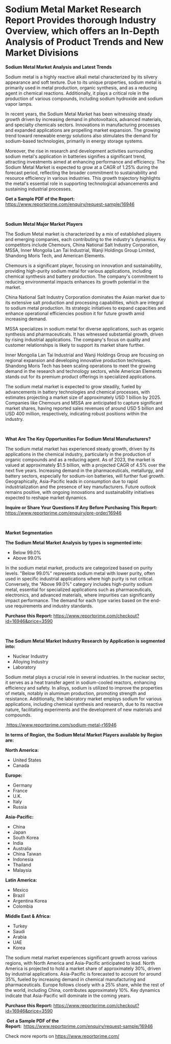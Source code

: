 <p><h1>Sodium Metal Market Research Report Provides thorough Industry Overview, which offers an In-Depth Analysis of Product Trends and New Market Divisions</h1></p><p><strong>Sodium Metal Market Analysis and Latest Trends</strong></p>
<p><p>Sodium metal is a highly reactive alkali metal characterized by its silvery appearance and soft texture. Due to its unique properties, sodium metal is primarily used in metal production, organic synthesis, and as a reducing agent in chemical reactions. Additionally, it plays a critical role in the production of various compounds, including sodium hydroxide and sodium vapor lamps.</p><p>In recent years, the Sodium Metal Market has been witnessing steady growth driven by increasing demand in photovoltaics, advanced materials, and specialty chemicals sectors. Innovations in manufacturing processes and expanded applications are propelling market expansion. The growing trend toward renewable energy solutions also stimulates the demand for sodium-based technologies, primarily in energy storage systems.</p><p>Moreover, the rise in research and development activities surrounding sodium metal's application in batteries signifies a significant trend, attracting investments aimed at enhancing performance and efficiency. The Sodium Metal Market is expected to grow at a CAGR of 1.25% during the forecast period, reflecting the broader commitment to sustainability and resource efficiency in various industries. This growth trajectory highlights the metal's essential role in supporting technological advancements and sustaining industrial processes.</p></p>
<p><strong>Get a Sample PDF of the Report:&nbsp;</strong> <a href="https://www.reportprime.com/enquiry/request-sample/16946?utm_campaign=3107&utm_medium=2&utm_source=Github&utm_content=ia&utm_term=18032025&utm_id=sodium-metal">https://www.reportprime.com/enquiry/request-sample/16946</a></p>
<p>&nbsp;</p>
<p><strong>Sodium Metal Major Market Players</strong></p>
<p><p>The Sodium Metal market is characterized by a mix of established players and emerging companies, each contributing to the industry's dynamics. Key competitors include Chemours, China National Salt Industry Corporation, MSSA, Inner Mongolia Lan Tai Industrial, Wanji Holdings Group Limited, Shandong Moris Tech, and American Elements.</p><p>Chemours is a significant player, focusing on innovation and sustainability, providing high-purity sodium metal for various applications, including chemical synthesis and battery production. The company's commitment to reducing environmental impacts enhances its growth potential in the market.</p><p>China National Salt Industry Corporation dominates the Asian market due to its extensive salt production and processing capabilities, which are integral to sodium metal production. Its strategic initiatives to expand capacities and enhance operational efficiencies position it for future growth amid increasing demand.</p><p>MSSA specializes in sodium metal for diverse applications, such as organic synthesis and pharmaceuticals. It has witnessed substantial growth, driven by rising industrial applications. The company's focus on quality and customer relationships is likely to support its market share further.</p><p>Inner Mongolia Lan Tai Industrial and Wanji Holdings Group are focusing on regional expansion and developing innovative production techniques. Shandong Moris Tech has been scaling operations to meet the growing demand in the research and technology sectors, while American Elements stands out for its premium product offerings in specialized applications.</p><p>The sodium metal market is expected to grow steadily, fueled by advancements in battery technologies and chemical processes, with estimates projecting a market size of approximately USD 1 billion by 2025. Companies like Chemours and MSSA are anticipated to capture significant market shares, having reported sales revenues of around USD 5 billion and USD 400 million, respectively, indicating robust positions within the industry.</p></p>
<p>&nbsp;</p>
<p><strong>What Are The Key Opportunities For Sodium Metal Manufacturers?</strong></p>
<p><p>The sodium metal market has experienced steady growth, driven by its applications in the chemical industry, particularly in the production of organic compounds and as a reducing agent. As of 2023, the market is valued at approximately $1.5 billion, with a projected CAGR of 4.5% over the next five years. Increasing demand in the pharmaceuticals, metallurgy, and battery sectors, especially for sodium-ion batteries, will further fuel growth. Geographically, Asia-Pacific leads in consumption due to rapid industrialization and the presence of key manufacturers. Future outlook remains positive, with ongoing innovations and sustainability initiatives expected to reshape market dynamics.</p></p>
<p><strong>Inquire or Share Your Questions If Any Before Purchasing This Report:</strong> <a href="https://www.reportprime.com/enquiry/pre-order/16946?utm_campaign=3107&utm_medium=2&utm_source=Github&utm_content=ia&utm_term=18032025&utm_id=sodium-metal">https://www.reportprime.com/enquiry/pre-order/16946</a></p>
<p>&nbsp;</p>
<p><strong>Market Segmentation</strong></p>
<p><strong>The Sodium Metal Market Analysis by types is segmented into:</strong></p>
<p><ul><li>Below 99.0%</li><li>Above 99.0%</li></ul></p>
<p><p>In the sodium metal market, products are categorized based on purity levels. "Below 99.0%" represents sodium metal with lower purity, often used in specific industrial applications where high purity is not critical. Conversely, the "Above 99.0%" category includes high-purity sodium metal, essential for specialized applications such as pharmaceuticals, electronics, and advanced materials, where impurities can significantly impact performance. The demand for each type varies based on the end-use requirements and industry standards.</p></p>
<p><strong>Purchase this Report:&nbsp;</strong><a href="https://www.reportprime.com/checkout?id=16946&price=3590&utm_campaign=3107&utm_medium=2&utm_source=Github&utm_content=ia&utm_term=18032025&utm_id=sodium-metal">https://www.reportprime.com/checkout?id=16946&price=3590</a></p>
<p>&nbsp;</p>
<p><strong>The Sodium Metal Market Industry Research by Application is segmented into:</strong></p>
<p><ul><li>Nuclear Industry</li><li>Alloying Industry</li><li>Laboratory</li></ul></p>
<p><p>Sodium metal plays a crucial role in several industries. In the nuclear sector, it serves as a heat transfer agent in sodium-cooled reactors, enhancing efficiency and safety. In alloys, sodium is utilized to improve the properties of metals, notably in aluminum production, promoting strength and resistance. Additionally, the laboratory market employs sodium for various applications, including chemical synthesis and research, due to its reactive nature, facilitating experiments and the development of new materials and compounds.</p></p>
<p><a href="https://www.reportprime.com/sodium-metal-r16946?utm_campaign=3107&utm_medium=2&utm_source=Github&utm_content=ia&utm_term=18032025&utm_id=sodium-metal">&nbsp;https://www.reportprime.com/sodium-metal-r16946</a></p>
<p><strong>In terms of Region, the Sodium Metal Market Players available by Region are:</strong></p>
<p>
    <p> <strong> North America: </strong>
        <ul>
            <li>United States</li>
            <li>Canada</li>
        </ul>
        </p> 
    <p> <strong> Europe: </strong>
        <ul>
            <li>Germany</li>
            <li>France</li>
            <li>U.K.</li>
            <li>Italy</li>
            <li>Russia</li>
        </ul>
        </p> 
    <p> <strong> Asia-Pacific: </strong>
        <ul>
            <li>China</li>
            <li>Japan</li>
            <li>South Korea</li>
            <li>India</li>
            <li>Australia</li>
            <li>China Taiwan</li>
            <li>Indonesia</li>
            <li>Thailand</li>
            <li>Malaysia</li>
        </ul>
        </p> 
    <p> <strong> Latin America: </strong>
        <ul>
            <li>Mexico</li>
            <li>Brazil</li>
            <li>Argentina Korea</li>
            <li>Colombia</li>
        </ul>
        </p> 
    <p> <strong> Middle East & Africa: </strong>
        <ul>
            <li>Turkey</li>
            <li>Saudi</li>
            <li>Arabia</li>
            <li>UAE</li>
            <li>Korea</li>
        </ul>
    </p>
    </p>
<p><p>The sodium metal market experiences significant growth across various regions, with North America and Asia-Pacific anticipated to lead. North America is projected to hold a market share of approximately 30%, driven by industrial applications. Asia-Pacific is forecasted to account for around 35%, fueled by increasing demand in chemical manufacturing and pharmaceuticals. Europe follows closely with a 25% share, while the rest of the world, including China, contributes approximately 10%. Key dynamics indicate that Asia-Pacific will dominate in the coming years.</p></p>
<p><strong>Purchase this Report: </strong><a href="https://www.reportprime.com/checkout?id=16946&price=3590&utm_campaign=3107&utm_medium=2&utm_source=Github&utm_content=ia&utm_term=18032025&utm_id=sodium-metal">https://www.reportprime.com/checkout?id=16946&price=3590</a></p>
<p>&nbsp;<strong>Get a Sample PDF of the Report:&nbsp;&nbsp;</strong><a href="https://www.reportprime.com/enquiry/request-sample/16946?utm_campaign=3107&utm_medium=2&utm_source=Github&utm_content=ia&utm_term=18032025&utm_id=sodium-metal">https://www.reportprime.com/enquiry/request-sample/16946</a></p>
<p><strong></strong></p>
<p>Check more reports on <a href="https://www.reportprime.com/?utm_campaign=3107&utm_medium=2&utm_source=Github&utm_content=ia&utm_term=18032025&utm_id=sodium-metal">https://www.reportprime.com/</a></p>